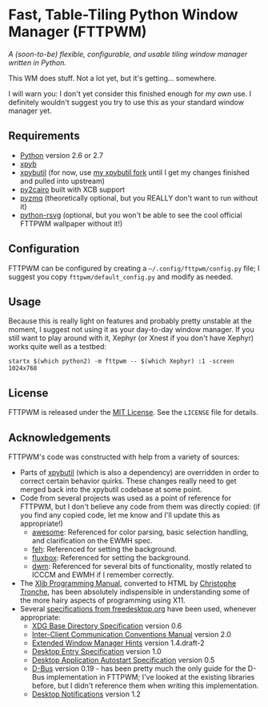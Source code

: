 Fast, Table-Tiling Python Window Manager (FTTPWM)
=================================================
_A (soon-to-be) flexible, configurable, and usable tiling window manager written in Python._

This WM does stuff. Not a lot yet, but it's getting... somewhere.

I will warn you: I don't yet consider this finished enough for _my own_ use. I definitely wouldn't suggest you try to
use this as your standard window manager yet.


Requirements
------------

- [Python][] version 2.6 or 2.7
- [xpyb][]
- [xpybutil][] (for now, use [my xpybutil fork][] until I get my changes finished and pulled into upstream)
- [py2cairo][] built with XCB support
- [pyzmq][] (theoretically optional, but you REALLY don't want to run without it)
- [python-rsvg][] (optional, but you won't be able to see the cool official FTTPWM wallpaper without it!)

[Python]: http://python.org
[xpyb]: http://pypi.python.org/pypi/xpyb/1.3.1
[xpybutil]: https://github.com/BurntSushi/xpybutil
[my xpybutil fork]: https://github.com/whitelynx/xpybutil
[py2cairo]: http://cairographics.org/pycairo
[pyzmq]: http://www.zeromq.org/bindings:python
[python-rsvg]: https://live.gnome.org/LibRsvg


Configuration
-------------
FTTPWM can be configured by creating a `~/.config/fttpwm/config.py` file; I suggest you copy `fttpwm/default_config.py`
and modify as needed.


Usage
-----
Because this is really light on features and probably pretty unstable at the moment, I suggest not using it as your
day-to-day window manager. If you still want to play around with it, Xephyr (or Xnest if you don't have Xephyr) works
quite well as a testbed:

	startx $(which python2) -m fttpwm -- $(which Xephyr) :1 -screen 1024x768


License
-------
FTTPWM is released under the [MIT License][]. See the `LICENSE` file for details.

[MIT License]: http://opensource.org/licenses/MIT


Acknowledgements
----------------
FTTPWM's code was constructed with help from a variety of sources:

- Parts of [xpybutil][] (which is also a dependency) are overridden in order to correct certain behavior quirks. These
  changes really need to get merged back into the xpybutil codebase at some point.
- Code from several projects was used as a point of reference for FTTPWM, but I don't believe any code from them was
  directly copied: (if you find any copied code, let me know and I'll update this as appropriate!)
    - [awesome][]: Referenced for color parsing, basic selection handling, and clarification on the EWMH spec.
    - [feh][]: Referenced for setting the background.
    - [fluxbox][]: Referenced for setting the background.
    - [dwm][]: Referenced for several bits of functionality, mostly related to ICCCM and EWMH if I remember correctly.
- The [Xlib Programming Manual][], converted to HTML by [Christophe Tronche][], has been absolutely indispensible in
  understanding some of the more hairy aspects of programming using X11.
- Several [specifications from freedesktop.org][] have been used, whenever appropriate:
    - [XDG Base Directory Specification] version 0.6
    - [Inter-Client Communication Conventions Manual] version 2.0
    - [Extended Window Manager Hints] version 1.4.draft-2
    - [Desktop Entry Specification] version 1.0
    - [Desktop Application Autostart Specification] version 0.5
    - [D-Bus][] version 0.19 - has been pretty much the only guide for the D-Bus implementation in
      FTTPWM; I've looked at the existing libraries before, but I didn't reference them when writing this
      implementation.
    - [Desktop Notifications][] version 1.2

[awesome]: http://awesome.naquadah.org/
[feh]: https://github.com/derf/feh
[fluxbox]: http://fluxbox.org/
[dwm]: http://dwm.suckless.org/
[Xlib Programming Manual]: http://tronche.com/gui/x/xlib/
[Christophe Tronche]: http://tronche.com/

[specifications from freedesktop.org]: http://freedesktop.org/wiki/Specifications
[XDG Base Directory Specification]: http://freedesktop.org/wiki/Specifications/basedir-spec
[Inter-Client Communication Conventions Manual]: http://www.x.org/releases/X11R7.6/doc/xorg-docs/specs/ICCCM/icccm.html
[Extended Window Manager Hints]: http://freedesktop.org/wiki/Specifications/wm-spec
[Desktop Entry Specification]: http://standards.freedesktop.org/desktop-entry-spec/desktop-entry-spec-1.0.html
[Desktop Application Autostart Specification]: http://freedesktop.org/wiki/Specifications/autostart-spec
[D-Bus]: http://dbus.freedesktop.org/doc/dbus-specification.html
[Desktop Notifications]: http://people.gnome.org/~mccann/docs/notification-spec/notification-spec-latest.html
